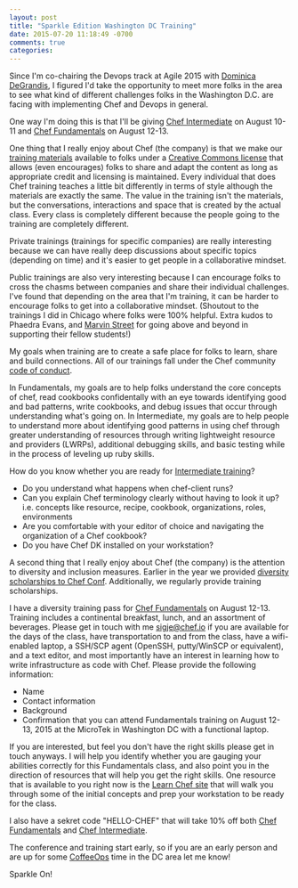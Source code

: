 ```yaml
---
layout: post
title: "Sparkle Edition Washington DC Training"
date: 2015-07-20 11:18:49 -0700
comments: true
categories: 
---
```


Since I'm co-chairing the Devops track at Agile 2015 with [Dominica DeGrandis](http://www.ddegrandis.com/), I figured I'd take the opportunity to meet more folks in the area to see what kind of different challenges folks in the Washington D.C. are facing with implementing Chef and Devops in general. 

One way I'm doing this is that I'll be giving [Chef Intermediate](https://www.chef.io/blog/event/chef-intermediate-topics-washington-dc-3/) on August 10-11 and [Chef Fundamentals](https://www.chef.io/blog/event/2-day-chef-fundamentals-washington-dc-5/) on August 12-13. 

One thing that I really enjoy about Chef (the company) is that we make our [training materials](https://www.chef.io/contact/open-training/) available to folks under a [Creative Commons license](http://creativecommons.org/licenses/by-sa/4.0/) that allows (even encourages) folks to share and adapt the content as long as appropriate credit and licensing is maintained. Every individual that does Chef training teaches a little bit differently in terms of style although the materials are exactly the same. The value in the training isn't the materials, but the conversations, interactions and space that is created by the actual class. Every class is completely different because the people going to the training are completely different. 

Private trainings (trainings for specific companies) are really interesting because we can have really deep discussions about specific topics (depending on time) and it's easier to get people in a collaborative mindset. 

Public trainings are also very interesting because I can encourage folks to cross the chasms between companies and share their individual challenges. I've found that depending on the area that I'm training, it can be harder to encourage folks to get into a collaborative mindset. (Shoutout to the trainings I did in Chicago where folks were 100% helpful. Extra kudos to Phaedra Evans, and [Marvin Street](https://twitter.com/MarvinEStreet) for going above and beyond in supporting their fellow students!)

My goals when training are to create a safe place for folks to learn, share and build connections. All of our trainings fall under the Chef community [code of conduct](https://docs.chef.io/community_guidelines.html). 

In Fundamentals, my goals are to help folks understand the core concepts of chef, read cookbooks confidentally with an eye towards identifying good and bad patterns, write cookbooks, and debug issues that occur through understanding what's going on. In Intermediate, my goals are to help people to understand more about identifying good patterns in using chef through greater understanding of resources through writing lightweight resource and providers (LWRPs),  additional debugging skills, and basic testing while in the process of leveling up ruby skills.

How do you know whether you are ready for [Intermediate training](https://www.chef.io/blog/event/chef-intermediate-topics-washington-dc-3/)? 

* Do you understand what happens when chef-client runs? 
* Can you explain Chef terminology clearly without having to look it up? i.e. concepts like resource, recipe, cookbook, organizations, roles, environments
* Are you comfortable with your editor of choice and navigating the organization of a Chef cookbook? 
* Do you have Chef DK installed on your workstation?

A second thing that I really enjoy about Chef (the company) is the attention to diversity and inclusion measures. Earlier in the year we provided [diversity scholarships to Chef Conf](https://www.chef.io/blog/2015/03/05/apply-for-a-chefconf-2015-diversity-scholarship-by-march-13/). Additionally, we regularly provide training scholarships. 

I have a diversity training pass for [Chef Fundamentals](https://www.chef.io/blog/event/2-day-chef-fundamentals-washington-dc-5/) on August 12-13. Training includes a continental breakfast, lunch, and an assortment of beverages. Please get in touch with me [sigje@chef.io](mailto:sigje@chef.io) if you are available for the days of the class, have transportation to and from the class, have a wifi-enabled laptop, a SSH/SCP agent (OpenSSH, putty/WinSCP or equivalent), and a text editor, and most importantly have an interest in learning how to write infrastructure as code with Chef. Please provide the following information:

* Name
* Contact information
* Background
* Confirmation that you can attend Fundamentals training on August 12-13, 2015 at the MicroTek in Washington DC with a functional laptop.

If you are interested, but feel you don't have the right skills please get in touch anyways. I will help you identify whether you are gauging your abilities correctly for this Fundamentals class, and also point you in the direction of resources that will help you get the right skills. One resource that is available to you right now is the [Learn Chef site](http://learn.chef.io/) that will walk you through some of the initial concepts and prep your workstation to be ready for the class.

I also have a sekret code "HELLO-CHEF" that will take 10% off both [Chef Fundamentals](https://www.chef.io/blog/event/2-day-chef-fundamentals-washington-dc-5/) and [Chef Intermediate](https://www.chef.io/blog/event/chef-intermediate-topics-washington-dc-3/). 

The conference and training start early, so if you are an early person and are up for some [CoffeeOps](http://www.coffeeops.org/) time in the DC area let me know! 

Sparkle On! 



